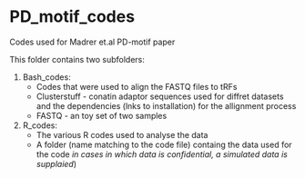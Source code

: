 # PD_motif_codes
Codes used for Madrer et.al PD-motif paper

This folder contains two subfolders:
1. Bash_codes:
   - Codes that were used to align the FASTQ files to tRFs
   - Clusterstuff - conatin adaptor sequences used for diffret datasets and the dependencies (lnks to installation) for the allignment process
   - FASTQ - an toy set of two samples
3. R_codes:
   - The various R codes used to analyse the data
   - A folder (name matching to the code file) containg the data used for the code *in cases in which data is confidential, a simulated data is supplaied*)
